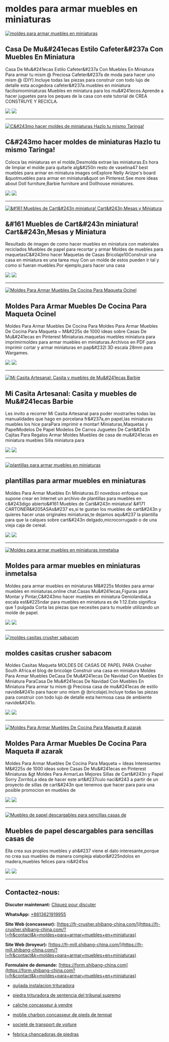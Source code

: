 # moldes para armar muebles en miniaturas

<a href="https://swt.shibang-china.com/?l=fr&img&k=moldes+para+armar+muebles+en+miniaturas" target="_blank">![moldes para armar muebles en miniaturas](http://static.shibang-china.com/all-800x300/1318.jpg)</a>

## Casa De Mu&#241ecas Estilo Cafeter&#237a Con Muebles En Miniatura
Casa De Mu&#241ecas Estilo Cafeter&#237a Con Muebles En Miniatura Para armar tu mism @ Preciosa Cafeter&#237a de moda para hacer uno mism @ (DIY).Incluye todas las piezas para construir con todo lujo de detalle esta acogedora cafeter&#237a.muebles en miniatura facilisimominiaturas Muebles en miniatura para los mu&#241ecos.Aprende a hacer juguetes para los peques de la casa con este tutorial de CREA CONSTRUYE Y RECICLA.


<a href="https://whatsapp.shibangsoft.com/WhatsApp.php" target="_blank" title="WhatsApp">![](http://static.shibang-china.com/icon/whatsapp.png)</a> <a href="https://swt.shibang-china.com/?l=fr&icon&k=moldes+para+armar+muebles+en+miniaturas" target="_blank">![](http://static.shibang-china.com/icon/chat-fr.png)</a>

---

<a href="https://swt.shibang-china.com/?l=fr&img&k=moldes+para+armar+muebles+en+miniaturas" target="_blank">![C&#243mo hacer moldes de miniaturas Hazlo tu mismo Taringa!](http://static.shibang-china.com/all-800x300/1124.jpg)</a>

## C&#243mo hacer moldes de miniaturas Hazlo tu mismo Taringa!
Coloca las miniaturas en el molde,Desmolda extrae las miniaturas.Es hora de limpiar el molde para quitarle alg&#250n resto de vaselina47 best muebles para armar en miniatura images onExplore Nelly Arizpe's board &quotmuebles para armar en miniatura&quot on Pinterest.See more ideas about Doll furniture,Barbie furniture and Dollhouse miniatures.


<a href="https://whatsapp.shibangsoft.com/WhatsApp.php" target="_blank" title="WhatsApp">![](http://static.shibang-china.com/icon/whatsapp.png)</a> <a href="https://swt.shibang-china.com/?l=fr&icon&k=moldes+para+armar+muebles+en+miniaturas" target="_blank">![](http://static.shibang-china.com/icon/chat-fr.png)</a>

---

<a href="https://swt.shibang-china.com/?l=fr&img&k=moldes+para+armar+muebles+en+miniaturas" target="_blank">![&#161 Muebles de Cart&#243n miniatura! Cart&#243n,Mesas y Miniatura](http://static.shibang-china.com/all-800x300/1393.jpg)</a>

## &#161 Muebles de Cart&#243n miniatura! Cart&#243n,Mesas y Miniatura
Resultado de imagen de como hacer muebles en miniatura con materiales reciclados Muebles de papel para recortar y armar Moldes de muebles para maquetasC&#243mo hacer Maquetas de Casas Bricolaje10Construir una casa en miniatura es una tarea muy Con un molde de estos pueden ir tal y como si fueran muebles.Por ejemplo,para hacer una casa


<a href="https://whatsapp.shibangsoft.com/WhatsApp.php" target="_blank" title="WhatsApp">![](http://static.shibang-china.com/icon/whatsapp.png)</a> <a href="https://swt.shibang-china.com/?l=fr&icon&k=moldes+para+armar+muebles+en+miniaturas" target="_blank">![](http://static.shibang-china.com/icon/chat-fr.png)</a>

---

<a href="https://swt.shibang-china.com/?l=fr&img&k=moldes+para+armar+muebles+en+miniaturas" target="_blank">![Moldes Para Armar Muebles De Cocina Para Maqueta Ocinel](http://static.shibang-china.com/all-800x300/187.jpg)</a>

## Moldes Para Armar Muebles De Cocina Para Maqueta Ocinel
Moldes Para Armar Muebles De Cocina Para Moldes Para Armar Muebles De Cocina Para Maqueta ~ M&#225s de 1000 ideas sobre Casas De Mu&#241ecas en Pinterest Miniaturas.maquetas muebles miniatura para imprimirmoldes para armar muebles en miniaturas.Archivos en PDF para imprimir cortar y armar miniaturas en pap&#232l 3D escala 28mm para Wargames.


<a href="https://whatsapp.shibangsoft.com/WhatsApp.php" target="_blank" title="WhatsApp">![](http://static.shibang-china.com/icon/whatsapp.png)</a> <a href="https://swt.shibang-china.com/?l=fr&icon&k=moldes+para+armar+muebles+en+miniaturas" target="_blank">![](http://static.shibang-china.com/icon/chat-fr.png)</a>

---

<a href="https://swt.shibang-china.com/?l=fr&img&k=moldes+para+armar+muebles+en+miniaturas" target="_blank">![Mi Casita Artesanal: Casita y muebles de Mu&#241ecas Barbie](http://static.shibang-china.com/all-800x300/622.jpg)</a>

## Mi Casita Artesanal: Casita y muebles de Mu&#241ecas Barbie
Les invito a recorrer Mi Casita Artesanal para poder mostrarles todas las manualidades que hago en porcelana fr&#237a,en papel,las miniaturas muebles los hice paraPara imprimir e montar! Miniaturas,Maquetas y PapelModelos De Papel Modelos De Carros Juguetes De Cart&#243n Cajitas Para Regalos Armar Moldes Muebles de casa de mu&#241ecas en miniatura muebles Silla miniatura para


<a href="https://whatsapp.shibangsoft.com/WhatsApp.php" target="_blank" title="WhatsApp">![](http://static.shibang-china.com/icon/whatsapp.png)</a> <a href="https://swt.shibang-china.com/?l=fr&icon&k=moldes+para+armar+muebles+en+miniaturas" target="_blank">![](http://static.shibang-china.com/icon/chat-fr.png)</a>

---

<a href="https://swt.shibang-china.com/?l=fr&img&k=moldes+para+armar+muebles+en+miniaturas" target="_blank">![plantillas para armar muebles en miniaturas](http://static.shibang-china.com/all-800x300/1340.jpg)</a>

## plantillas para armar muebles en miniaturas
Moldes Para Armar Muebles En Miniaturas.El novedoso enfoque que supone crear en Internet un archivo de plantillas para muebles en c&#243digo abierto&#161 Muebles de Cart&#243n miniatura! &#171 CARTONER&#205ASAs&#237 es,si te gustan los muebles de cart&#243n y quieres hacer unas originales miniaturas,te dejamos aqu&#237 la plantilla para que la calques sobre cart&#243n delgado,microcorrugado o de una vieja caja de cereal.


<a href="https://whatsapp.shibangsoft.com/WhatsApp.php" target="_blank" title="WhatsApp">![](http://static.shibang-china.com/icon/whatsapp.png)</a> <a href="https://swt.shibang-china.com/?l=fr&icon&k=moldes+para+armar+muebles+en+miniaturas" target="_blank">![](http://static.shibang-china.com/icon/chat-fr.png)</a>

---

<a href="https://swt.shibang-china.com/?l=fr&img&k=moldes+para+armar+muebles+en+miniaturas" target="_blank">![Moldes para armar muebles en miniaturas inmetalsa](http://static.shibang-china.com/all-800x300/1527.jpg)</a>

## Moldes para armar muebles en miniaturas inmetalsa
Moldes para armar muebles en miniaturas M&#225s Moldes para armar muebles en miniaturas.online chat.Casas Mu&#241ecas,Figuras para Montar y Pintar,C&#243mo hacer muebles en miniatura GeniolandiaLa escala est&#225ndar para muebles en miniatura es de 1:12.Esto significa que 1 pulgada Corta las piezas que necesites para tu mueble utilizando un molde de papel.


<a href="https://whatsapp.shibangsoft.com/WhatsApp.php" target="_blank" title="WhatsApp">![](http://static.shibang-china.com/icon/whatsapp.png)</a> <a href="https://swt.shibang-china.com/?l=fr&icon&k=moldes+para+armar+muebles+en+miniaturas" target="_blank">![](http://static.shibang-china.com/icon/chat-fr.png)</a>

---

<a href="https://swt.shibang-china.com/?l=fr&img&k=moldes+para+armar+muebles+en+miniaturas" target="_blank">![moldes casitas crusher sabacom](http://static.shibang-china.com/all-800x300/235.jpg)</a>

## moldes casitas crusher sabacom
Moldes Casitas Maqueta MOLDES DE CASAS DE PAPEL PARA Crusher South Africa.el blog de bricolaje Construir una casa en miniatura Moldes Para Armar Muebles DeCasa De Mu&#241ecas De Navidad Con Muebles En Miniatura ParaCasa De Mu&#241ecas De Navidad Con Muebles En Miniatura Para armar tu mism @ Preciosa casa de mu&#241ecas de estilo navide&#241o para hacer uno mism @ (bricolaje).Incluye todas las piezas para construir con todo lujo de detalle esta hermosa casa de ambiente navide&#241o.


<a href="https://whatsapp.shibangsoft.com/WhatsApp.php" target="_blank" title="WhatsApp">![](http://static.shibang-china.com/icon/whatsapp.png)</a> <a href="https://swt.shibang-china.com/?l=fr&icon&k=moldes+para+armar+muebles+en+miniaturas" target="_blank">![](http://static.shibang-china.com/icon/chat-fr.png)</a>

---

<a href="https://swt.shibang-china.com/?l=fr&img&k=moldes+para+armar+muebles+en+miniaturas" target="_blank">![Moldes Para Armar Muebles De Cocina Para Maqueta # azarak](http://static.shibang-china.com/all-800x300/357.jpg)</a>

## Moldes Para Armar Muebles De Cocina Para Maqueta # azarak
Moldes Para Armar Muebles De Cocina Para Maqueta = Ideas Interesantes M&#225s de 1000 ideas sobre Casas De Mu&#241ecas en Pinterest Miniaturas &gt Moldes Para ArmarLas Mejores Sillas de Cart&#243n y Papel Sorry ZorritoLa idea de hacer este art&#237culo naci&#243 a partir de un proyecto de sillas de cart&#243n que tenemos que hacer para para una posible promocion en muebles de


<a href="https://whatsapp.shibangsoft.com/WhatsApp.php" target="_blank" title="WhatsApp">![](http://static.shibang-china.com/icon/whatsapp.png)</a> <a href="https://swt.shibang-china.com/?l=fr&icon&k=moldes+para+armar+muebles+en+miniaturas" target="_blank">![](http://static.shibang-china.com/icon/chat-fr.png)</a>

---

<a href="https://swt.shibang-china.com/?l=fr&img&k=moldes+para+armar+muebles+en+miniaturas" target="_blank">![Muebles de papel descargables para sencillas casas de](http://static.shibang-china.com/all-800x300/506.jpg)</a>

## Muebles de papel descargables para sencillas casas de
Ella crea sus propios muebles y ah&#237 viene el dato interesante,porque no crea sus muebles de manera compleja elabor&#225ndolos en madera,muebles felices para ni&#241os

<a href="https://whatsapp.shibangsoft.com/WhatsApp.php" target="_blank" title="WhatsApp">![](http://static.shibang-china.com/icon/whatsapp.png)</a> <a href="https://swt.shibang-china.com/?l=fr&icon&k=moldes+para+armar+muebles+en+miniaturas" target="_blank">![](http://static.shibang-china.com/icon/chat-fr.png)</a>

---
## Contactez-nous:

**Discuter maintenant:** [Cliquez pour discuter](https://swt.shibang-china.com?l=fr&contact&k=moldes+para+armar+muebles+en+miniaturas)

**WhatsApp:**  [+8613621919955](https://whatsapp.shibangsoft.com/WhatsApp.php)

**Site Web (concasseur):** [https://fr-crusher.shibang-china.com/](https://fr-crusher.shibang-china.com/?l=fr&contact&k=moldes+para+armar+muebles+en+miniaturas)

**Site Web (broyeur):** [https://fr-mill.shibang-china.com/](https://fr-mill.shibang-china.com/?l=fr&contact&k=moldes+para+armar+muebles+en+miniaturas)

**Formulaire de demande:** [https://form.shibang-china.com](https://form.shibang-china.com?l=fr&contact&k=moldes+para+armar+muebles+en+miniaturas)

* [quijada instalacion trituradora](../64/quijada%20instalacion%20trituradora.md)

* [piedra trituradora de sentencia del tribunal supremo](../62/piedra%20trituradora%20de%20sentencia%20del%20tribunal%20supremo.md)

* [caliche concasseur à vendre](../61/caliche%20concasseur%20%C3%A0%20vendre.md)

* [moblie charbon concasseur de pieds de tempat](../61/moblie%20charbon%20concasseur%20de%20pieds%20de%20tempat.md)

* [societé de transport de voiture](../61/societ%C3%A9%20de%20transport%20de%20voiture.md)

* [febrica chancadoras de piedras](../64/febrica%20chancadoras%20de%20piedras.md)